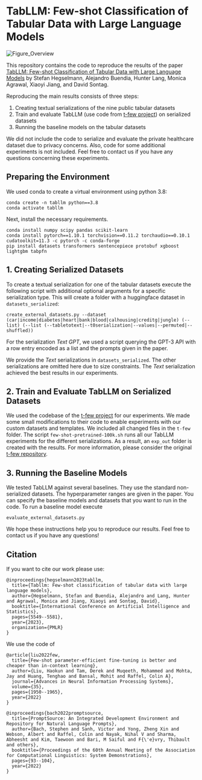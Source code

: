 # TabLLM: Few-shot Classification of Tabular Data with Large Language Models

![Figure_Overview](https://user-images.githubusercontent.com/3011151/215147227-b384c811-71b2-44c3-8785-007dcb687575.jpg)

This repository contains the code to reproduce the results of the paper [TabLLM: Few-shot Classification of Tabular Data with Large Language Models](https://arxiv.org/abs/2210.10723) by Stefan Hegselmann, Alejandro Buendia, Hunter Lang, Monica Agrawal, Xiaoyi Jiang, and David Sontag.

Reproducing the main results consists of three steps:

1. Creating textual serializations of the nine public tabular datasets
2. Train and evaluate TabLLM (use code from [t-few project](https://github.com/r-three/t-few)) on serialized datasets
3. Running the baseline models on the tabular datasets

We did not include the code to serialize and evaluate the private healthcare dataset due to privacy concerns. Also, code for some additional experiments is not included. Feel free to contact us if you have any questions concerning these experiments.

## Preparing the Environment

We used conda to create a virtual environment using python 3.8:

```
conda create -n tabllm python==3.8
conda activate tabllm
```

Next, install the necessary requirements.

```
conda install numpy scipy pandas scikit-learn
conda install pytorch==1.10.1 torchvision==0.11.2 torchaudio==0.10.1 cudatoolkit=11.3 -c pytorch -c conda-forge
pip install datasets transformers sentencepiece protobuf xgboost lightgbm tabpfn
```

## 1. Creating Serialized Datasets

To create a textual serialization for one of the tabular datasets execute the following script with additional optional arguments for a specific serialization type. This will create a folder with a huggingface dataset in `datasets_serialized`:

```
create_external_datasets.py --dataset (car|income|diabetes|heart|bank|blood|calhousing|creditg|jungle) (--list) (--list (--tabletotext|--t0serialization|--values|--permuted|--shuffled))
```

For the serialization *Text GPT*, we used a script querying the GPT-3 API with a row entry encoded as a list and the prompts given in the paper.

We provide the *Text* serializations in `datasets_serialized`. The other serializations are omitted here due to size constraints. The *Text* serialization achieved the best results in our experiments.

## 2. Train and Evaluate TabLLM on Serialized Datasets

We used the codebase of the [t-few project](https://github.com/r-three/t-few) for our experiments. We made some small modifications to their code to enable experiments with our custom datasets and templates. We included all changed files in the `t-few` folder. The script `few-shot-pretrained-100k.sh` runs all our TabLLM experiments for the different serializations. As a result, an `exp_out` folder is created with the results. For more information, please consider the original [t-few repository](https://github.com/r-three/t-few).

## 3. Running the Baseline Models

We tested TabLLM against several baselines. They use the standard non-serialized datasets. The hyperparameter ranges are given in the paper. You can specify the baseline models and datasets that you want to run in the code. To run a baseline model execute

```
evaluate_external_datasets.py
```

We hope these instructions help you to reproduce our results. Feel free to contact us if you have any questions!

## Citation

If you want to cite our work please use:

```
@inproceedings{hegselmann2023tabllm,
  title={Tabllm: Few-shot classification of tabular data with large language models},
  author={Hegselmann, Stefan and Buendia, Alejandro and Lang, Hunter and Agrawal, Monica and Jiang, Xiaoyi and Sontag, David},
  booktitle={International Conference on Artificial Intelligence and Statistics},
  pages={5549--5581},
  year={2023},
  organization={PMLR}
}
```


We use the code of


```
@article{liu2022few,
  title={Few-shot parameter-efficient fine-tuning is better and cheaper than in-context learning},
  author={Liu, Haokun and Tam, Derek and Muqeeth, Mohammed and Mohta, Jay and Huang, Tenghao and Bansal, Mohit and Raffel, Colin A},
  journal={Advances in Neural Information Processing Systems},
  volume={35},
  pages={1950--1965},
  year={2022}
}
```

```
@inproceedings{bach2022promptsource,
  title={PromptSource: An Integrated Development Environment and Repository for Natural Language Prompts},
  author={Bach, Stephen and Sanh, Victor and Yong, Zheng Xin and Webson, Albert and Raffel, Colin and Nayak, Nihal V and Sharma, Abheesht and Kim, Taewoon and Bari, M Saiful and F{\'e}vry, Thibault and others},
  booktitle={Proceedings of the 60th Annual Meeting of the Association for Computational Linguistics: System Demonstrations},
  pages={93--104},
  year={2022}
}
```
